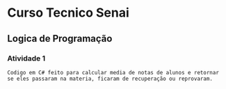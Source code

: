 # Curso Tecnico Senai
## Logica de Programação
### Atividade 1

    Codigo em C# feito para calcular media de notas de alunos e retornar se eles passaram na materia, ficaram de recuperação ou reprovaram.